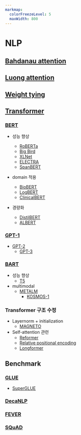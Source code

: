 ```yaml
---
markmap:
  colorFreezeLevel: 5
  maxWidth: 800
---
```

# NLP

## [Bahdanau attention](https://arxiv.org/abs/1409.0473)


## [Luong attention](https://arxiv.org/abs/1508.04025)

## [Weight tying](https://arxiv.org/abs/1608.05859)

## [Transformer](https://arxiv.org/abs/1706.03762)

### [BERT](https://arxiv.org/abs/1810.04805)
- 성능 향상
  - [RoBERTa](https://arxiv.org/abs/1907.11692)
  - [Big Bird](https://arxiv.org/abs/2007.14062)
  - [XLNet](https://arxiv.org/abs/1906.08237)
  - [ELECTRA](https://arxiv.org/abs/2003.10555)
  - [SpanBERT](https://arxiv.org/abs/1907.10529)

- domain 적용
  - [BioBERT](https://arxiv.org/abs/1901.08746)
  - [LogBERT](https://arxiv.org/abs/2103.04475)
  - [ClinicalBERT](https://arxiv.org/abs/1904.05342)

- 경량화
  - [DistilBERT](https://arxiv.org/abs/1910.01108)
  - [ALBERT](https://arxiv.org/abs/1909.11942)


### [GPT-1](https://openai.com/research/language-unsupervised)
- [GPT-2](https://d4mucfpksywv.cloudfront.net/better-language-models/language-models.pdf)
  - [GPT-3](https://arxiv.org/abs/2005.14165)

### [BART](https://arxiv.org/abs/1910.13461)
- 성능 향상
  - [T5](https://arxiv.org/abs/1910.10683)
- multimodal
  - [METALM](https://arxiv.org/abs/2206.06336)
    - [KOSMOS-1](https://arxiv.org/abs/2302.14045)

### Transformer 구조 수정
- Layernorm + initialization
  - [MAGNETO](https://arxiv.org/abs/2210.06423)
- Self-attention 관련
  - [Reformer](https://arxiv.org/abs/2001.04451)
  - [Relative positional encoding](https://arxiv.org/abs/1803.02155)
  - [Longformer](https://arxiv.org/abs/2004.05150)




## Benchmark
### [GLUE](https://arxiv.org/abs/1804.07461)
- [SuperGLUE](https://arxiv.org/abs/1905.00537)

### [DecaNLP](https://arxiv.org/abs/1806.08730)

### [FEVER](https://arxiv.org/abs/1803.05355)

### [SQuAD](https://arxiv.org/abs/1606.05250)